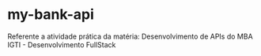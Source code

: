 # my-bank-api
Referente a atividade prática da matéria: Desenvolvimento de APIs do MBA IGTI - Desenvolvimento FullStack 
